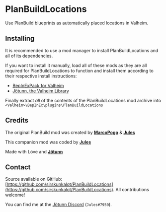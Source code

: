 # PlanBuildLocations

Use PlanBuild blueprints as automatically placed locations in Valheim.

## Installing

It is recommended to use a mod manager to install PlanBuildLocations and all of its dependencies.

If you want to install it manually, load all of these mods as they are all required for PlanBuildLocations to function and install them according to their respective install instructions:

* [BepInExPack for Valheim](https://valheim.thunderstore.io/package/denikson/BepInExPack_Valheim)
* [Jötunn, the Valheim Library](https://valheim.thunderstore.io/package/ValheimModding/Jotunn)

Finally extract *all* of the contents of the PlanBuildLocations mod archive into ```<Valheim>\BepInEx\plugins\PlanBuildLocations```

## Credits

The original PlanBuild mod was created by __[MarcoPogo](https://github.com/MathiasDecrock)__ & __[Jules](https://github.com/sirskunkalot)__

This companion mod was coded by __[Jules](https://github.com/sirskunkalot)__

Made with Löve and __[Jötunn](https://github.com/Valheim-Modding/Jotunn)__

## Contact

Source available on GitHub: [https://github.com/sirskunkalot/PlanBuildLocations](https://github.com/sirskunkalot/PlanBuildLocations)﻿. All contributions welcome!

You can find me at the [Jötunn Discord](https://discord.gg/DdUt6g7gyA) (```Jules#7950```).